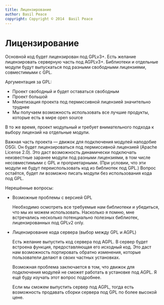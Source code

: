 ```yaml
---
title: Лицензирование
author: Basil Peace
copyright: Copyright © 2014  Basil Peace
---
```


Лицензирование
==============

Основной код будет лицензирован под GPLv3+. Есть желание лицензировать
серверную часть под AGPLv3+. Библиотеки и отдельные модули будут
выпускаться под разными свободными лицензиями, совместимыми с GPL.

Аргументация за GPL:

*	Проект свободный и будет оставаться свободным
*	Проект большой
*	Монетизация проекта под пермиссивной лицензией значительно труднее
*	Мы получаем возможность использовать все лучшие продукты, которые
есть в мире open source

В то же время, проект модульный и требует внимательного подхода к выбору
лицензий на отдельные модули.

Важная часть проекта — движок для подключения модулей наподобие OSGi. Он
будет лицензироваться под пермиссивной лицензией (Apache License 2.0).
Это даст возможность динамически подключать неизвестные заранее модули
под разными лицензиями, в том числе несовместимыми с GPL и
проприетарными. (При условии, что эти модули не будут переиспользовать
код из библиотек под GPL.) Вопрос остаётся, будет ли возможно писать
модули без использования кода под GPL.

Нерешённые вопросы:

*	Возможные проблемы с версией GPL

	Необходимо осмотреть все требуемые нам библиотеки и убедиться, что
мы их можем использовать. Насколько я помню, мне встречались несколько
потенциально полезных библиотек, лицензированных под GPLv2 only.

*	Лицензирование кода сервера (выбор между GPL и AGPL)

	Есть желание выпустить код сервера под AGPL. В сервер будет встроена
функция, предоставляющая его исходный код. Это даст нам возможность
портировать обратно изменения, которые пользователи делают в своих
частных установках.

	Возможная проблема заключается в том, что движок для подключения
модулей не сможет работать в установке под AGPL. Я ещё буду изучать этот
вопрос подробнее.

	Если мы сможем выпустить сервер под AGPL, тогда есть возможность
продавать сборки сервера под GPL по более высокой цене.

